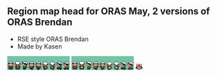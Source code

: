 ## Region map head for ORAS May, 2 versions of ORAS Brendan
- RSE style ORAS Brendan
- Made by Kasen

![version1](example1.png)
![version2](example2.png)
![maymaphead](example3.png)